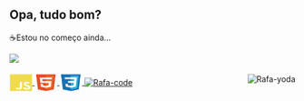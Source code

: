 ## Opa, tudo bom?
☕Estou no começo ainda...
<div>
  <a href="https://github.com/ketssuy">
  <img height="180em" src="https://github-readme-stats.vercel.app/api?username=ketssuy&show_icons=true&theme=midnight-purple&include_all_commits=true&count_private=true"/>
</div>
<div style="display: inline_block"><br>
  <img align="center" alt="Rafa-Js" height="30" width="40" src="https://raw.githubusercontent.com/devicons/devicon/master/icons/javascript/javascript-plain.svg">
  <img align="center" alt="Rafa-HTML" height="30" width="40" src="https://raw.githubusercontent.com/devicons/devicon/master/icons/html5/html5-original.svg">
  <img align="center" alt="Rafa-CSS" height="30" width="40" src="https://raw.githubusercontent.com/devicons/devicon/master/icons/css3/css3-original.svg">
  <img align="right" alt="Rafa-yoda" src="https://64.media.tumblr.com/9c9aff4569608e58dc47164a89207c0d/a2f42f91c411d5e2-0c/s250x400/b71ab0e0864cd1bf88e075d3f71d10f87ba29e47.gifv">
  <a href="https://codepen.io/ketssuy">
  <img align="center" alt="Rafa-code" height="30" width="40" src="https://cdn.jsdelivr.net/gh/devicons/devicon/icons/codepen/codepen-plain.svg">

</div>

<br>
<br>
<br>
<br>

##
